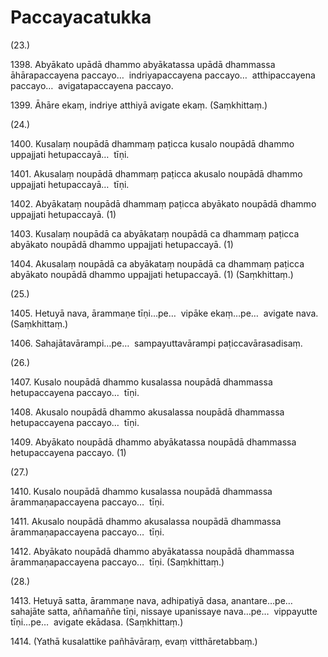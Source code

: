 

# Paccayacatukka





(23.)

1398\. Abyākato upādā dhammo abyākatassa upādā dhammassa āhārapaccayena paccayo…  indriyapaccayena paccayo…  atthipaccayena paccayo…  avigatapaccayena paccayo.

1399\. Āhāre ekaṃ, indriye atthiyā avigate ekaṃ. (Saṃkhittaṃ.)

(24.)

1400\. Kusalaṃ noupādā dhammaṃ paṭicca kusalo noupādā dhammo uppajjati hetupaccayā…  tīṇi.

1401\. Akusalaṃ noupādā dhammaṃ paṭicca akusalo noupādā dhammo uppajjati hetupaccayā…  tīṇi.

1402\. Abyākataṃ noupādā dhammaṃ paṭicca abyākato noupādā dhammo uppajjati hetupaccayā. (1)

1403\. Kusalaṃ noupādā ca abyākataṃ noupādā ca dhammaṃ paṭicca abyākato noupādā dhammo uppajjati hetupaccayā. (1)

1404\. Akusalaṃ noupādā ca abyākataṃ noupādā ca dhammaṃ paṭicca abyākato noupādā dhammo uppajjati hetupaccayā. (1) (Saṃkhittaṃ.)

(25.)

1405\. Hetuyā nava, ārammaṇe tīṇi…pe…  vipāke ekaṃ…pe…  avigate nava. (Saṃkhittaṃ.)

1406\. Sahajātavārampi…pe…  sampayuttavārampi paṭiccavārasadisaṃ.

(26.)

1407\. Kusalo noupādā dhammo kusalassa noupādā dhammassa hetupaccayena paccayo…  tīṇi.

1408\. Akusalo noupādā dhammo akusalassa noupādā dhammassa hetupaccayena paccayo…  tīṇi.

1409\. Abyākato noupādā dhammo abyākatassa noupādā dhammassa hetupaccayena paccayo. (1)

(27.)

1410\. Kusalo noupādā dhammo kusalassa noupādā dhammassa ārammaṇapaccayena paccayo…  tīṇi.

1411\. Akusalo noupādā dhammo akusalassa noupādā dhammassa ārammaṇapaccayena paccayo…  tīṇi.

1412\. Abyākato noupādā dhammo abyākatassa noupādā dhammassa ārammaṇapaccayena paccayo…  tīṇi. (Saṃkhittaṃ.)

(28.)

1413\. Hetuyā satta, ārammaṇe nava, adhipatiyā dasa, anantare…pe…  sahajāte satta, aññamaññe tīṇi, nissaye upanissaye nava…pe…  vippayutte tīṇi…pe…  avigate ekādasa. (Saṃkhittaṃ.)

1414\. (Yathā kusalattike pañhāvāraṃ, evaṃ vitthāretabbaṃ.)



